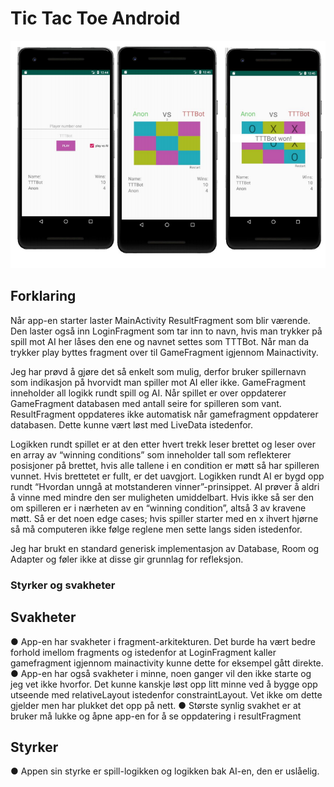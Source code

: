 # Tic Tac Toe Android


![App bilder](images/app_03.PNG)

## Forklaring

Når app-en starter laster MainActivity ResultFragment som blir værende. Den laster også inn
LoginFragment som tar inn to navn, hvis man trykker på spill mot AI her låses den ene og
navnet settes som TTTBot. Når man da trykker play byttes fragment over til GameFragment
igjennom Mainactivity.

Jeg har prøvd å gjøre det så enkelt som mulig, derfor bruker spillernavn som indikasjon på
hvorvidt man spiller mot AI eller ikke.
GameFragment inneholder all logikk rundt spill og AI. Når spillet er over oppdaterer
GameFragment databasen med antall seire for spilleren som vant. ResultFragment oppdateres
ikke automatisk når gamefragment oppdaterer databasen. Dette kunne vært løst med LiveData
istedenfor.

Logikken rundt spillet er at den etter hvert trekk leser brettet og leser over en array av “winning
conditions” som inneholder tall som reflekterer posisjoner på brettet, hvis alle tallene i en
condition er møtt så har spilleren vunnet. Hvis brettetet er fullt, er det uavgjort.
Logikken rundt AI er bygd opp rundt “Hvordan unngå at motstanderen vinner”-prinsippet. AI
prøver å aldri å vinne med mindre den ser muligheten umiddelbart. Hvis ikke så ser den om
spilleren er i nærheten av en “winning condition”, altså 3 av kravene møtt. Så er det noen edge
cases; hvis spiller starter med en x ihvert hjørne så må computeren ikke følge reglene men sette
langs siden istedenfor.

Jeg har brukt en standard generisk implementasjon av Database, Room og Adapter og føler
ikke at disse gir grunnlag for refleksjon.

### Styrker og svakheter

## Svakheter
● App-en har svakheter i fragment-arkitekturen. Det burde ha vært bedre forhold imellom
fragments og istedenfor at LoginFragment kaller gamefragment igjennom mainactivity
kunne dette for eksempel gått direkte.
● App-en har også svakheter i minne, noen ganger vil den ikke starte og jeg vet ikke
hvorfor. Det kunne kanskje løst opp litt minne ved å bygge opp utseende med
relativeLayout istedenfor constraintLayout. Vet ikke om dette gjelder men har plukket det
opp på nett.
● Største synlig svakhet er at bruker må lukke og åpne app-en for å se oppdatering i
resultFragment


## Styrker
● Appen sin styrke er spill-logikken og logikken bak AI-en, den er uslåelig.
